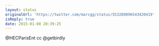 ```yaml
---
layout: status
originalUrl: 'https://twitter.com/marcgg/status/553289896543420419'
isReply: true
date: 2015-01-08 20:39:25
---
```


@HECParisEnt cc @getbirdly
